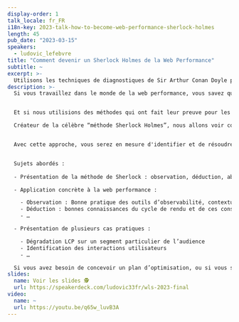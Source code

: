 ```yaml
---
display-order: 1
talk_locale: fr_FR
i18n-key: 2023-talk-how-to-become-web-performance-sherlock-holmes
length: 45
pub_date: "2023-03-15"
speakers:
  - ludovic_lefebvre
title: "Comment devenir un Sherlock Holmes de la Web Performance"
subtitle: ~
excerpt: >-
  Utilisons les techniques de diagnostiques de Sir Arthur Conan Doyle pour résoudre les mystères de la performance web.
description: >-
  Si vous travaillez dans le monde de la web performance, vous savez que l’on peut être confronté à des problèmes complexes. Comment accélérer l’expérience des utilisateurs ayant des pages s’affichant lentement, et non accélérer la navigation de ceux ayant déjà la meilleure vitesse d’affichage ?


  Et si nous utilisions des méthodes qui ont fait leur preuve pour les résoudre ?  

  Créateur de la célèbre “méthode Sherlock Holmes”, nous allons voir comment Sir Arthur Conan Doyle va nous aider à explorer une méthodologie de diagnostic systématique applicable à la web performance.


  Avec cette approche, vous serez en mesure d'identifier et de résoudre des problèmes techniques avec facilité. En utilisant des exemples concrets, vous apprendrez comment collecter des données, analyser les résultats et formuler une stratégie pour résoudre les problèmes. 


  Sujets abordés :
  
  - Présentation de la méthode de Sherlock : observation, déduction, abduction, évaluation, vérification et communication  

  - Application concrète à la web performance :  

    - Observation : Bonne pratique des outils d’observabilité, contextualisation des incidents, analyses statistiques des contributeurs des Web Core Vitals.
    - Déduction : bonnes connaissances du cycle de rendu et de ces conséquences
    - …  

  - Présentation de plusieurs cas pratiques :  

    - Dégradation LCP sur un segment particulier de l’audience
    - Identification des interactions utilisateurs
    - …  

  Si vous avez besoin de concevoir un plan d’optimisation, ou si vous surveillez la performance de votre site au quotidien à l'affut de la moindre régression, cette présentation est faite pour vous.
slides:
  name: Voir les slides 🕵️
  url: https://speakerdeck.com/ludovic33fr/wls-2023-final
video:
  name: ~
  url: https://youtu.be/q65w_luvB3A
---
```

